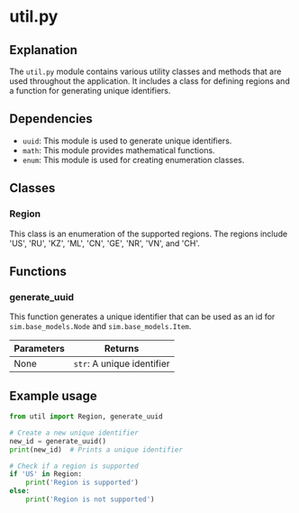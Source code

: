 # util.py

## Explanation
The `util.py` module contains various utility classes and methods that are used throughout the application. It includes a class for defining regions and a function for generating unique identifiers.

## Dependencies
- `uuid`: This module is used to generate unique identifiers.
- `math`: This module provides mathematical functions.
- `enum`: This module is used for creating enumeration classes.

## Classes

### Region
This class is an enumeration of the supported regions. The regions include 'US', 'RU', 'KZ', 'ML', 'CN', 'GE', 'NR', 'VN', and 'CH'.

## Functions

### generate_uuid
This function generates a unique identifier that can be used as an id for `sim.base_models.Node` and `sim.base_models.Item`.

| Parameters | Returns |
| --- | --- |
| None | `str`: A unique identifier |

## Example usage

```python
from util import Region, generate_uuid

# Create a new unique identifier
new_id = generate_uuid()
print(new_id)  # Prints a unique identifier

# Check if a region is supported
if 'US' in Region:
    print('Region is supported')
else:
    print('Region is not supported')
```